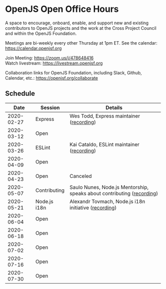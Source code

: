 # OpenJS Open Office Hours

A space to encourage, onboard, enable, and support new and existing contributors to OpenJS projects and the work at the Cross Project Council and within the OpenJS Foundation.

Meetings are bi-weekly every other Thursday at 1pm ET. See the calendar: https://calendar.openjsf.org

Join Meeting: https://zoom.us/j/478648416  
Watch livestream: https://livestream.openjsf.org

Collaboration links for OpenJS Foundation, including Slack, Github, Calendar, etc.: https://openjsf.org/collaborate

## Schedule

| Date       | Session      | Details         |
| ---------- | -------      | --------------- |
| 2020-02-27 | Express      | Wes Todd, Express maintainer ([recording](https://www.youtube.com/watch?v=OfFpI3vZlhY)) |
| 2020-03-12 | Open         |                 |
| 2020-03-26 | ESLint       | Kai Cataldo, ESLint maintainer ([recording](https://www.youtube.com/watch?v=v1xNRUPjzzo)) |
| 2020-04-09 | Open         |                 |
| 2020-04-23 | Open         | Canceled        |
| 2020-05-07 | Contributing | Saulo Nunes, Node.js Mentorship, speaks about contributing ([recording](https://www.youtube.com/watch?v=GXHQy_7euSs)) |
| 2020-05-21 | Node.js i18n | Alexandr Tovmach, Node.js i18n initiative ([recording](https://www.youtube.com/watch?v=Nf04NWTMk4Q)) |
| 2020-06-04 | Open         |                 |
| 2020-06-18 | Open         |                 |
| 2020-07-02 | Open         |                 |
| 2020-07-16 | Open         |                 |
| 2020-07-30 | Open         |                 |
